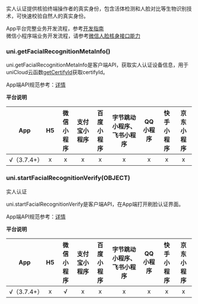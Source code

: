 实人认证提供核验终端操作者的真实身份，包含活体检测和人脸对比等生物识别技术，可快速校验自然人的真实身份。

App平台完整业务开发流程，参考[开发指南](https://uniapp.dcloud.net.cn/uniCloud/frv/dev.html)  
微信小程序端业务开发流程，请参考[微信人脸核身接口能力](https://developers.weixin.qq.com/community/business/doc/000442d352c1202bd498ecb105c00d)  


### uni.getFacialRecognitionMetaInfo()  

uni.getFacialRecognitionMetaInfo是客户端API，获取实人认证设备信息，用于uniCloud云函数[getCertifyId](https://uniapp.dcloud.net.cn/uniCloud/frv/dev.html#get-certify-id)获取certifyId。

App端API规范参考：[详情](https://uniapp.dcloud.net.cn/uniCloud/frv/dev.html#get-meta-info) 

**平台说明**

|App|H5|微信小程序|支付宝小程序|百度小程序|字节跳动小程序、飞书小程序|QQ小程序|快手小程序|京东小程序|
|:-:|:-:|:-:|:-:|:-:|:-:|:-:|:-:|:-:|
|√（3.7.4+）|x|x|x|x|x|x|x|x|

### uni.startFacialRecognitionVerify(OBJECT)  
实人认证  

uni.startFacialRecognitionVerify是客户端API，在App端打开刷脸认证界面。  

App端API规范参考：[详情](https://uniapp.dcloud.net.cn/uniCloud/frv/dev.html#start-frv)  

**平台说明**

|App|H5|微信小程序|支付宝小程序|百度小程序|字节跳动小程序、飞书小程序|QQ小程序|快手小程序|京东小程序|
|:-:|:-:|:-:|:-:|:-:|:-:|:-:|:-:|:-:|
|√（3.7.4+）|x|√|x|x|x|x|x|x|

